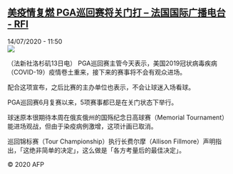 <!--1594727713000-->
[美疫情复燃 PGA巡回赛将关门打 – 法国国际广播电台 - RFI](http://www.rfi.fr//cn/contenu/20200714-%E7%BE%8E%E7%96%AB%E6%83%85%E5%A4%8D%E7%87%83-pga%E5%B7%A1%E5%9B%9E%E8%B5%9B%E5%B0%86%E5%85%B3%E9%97%A8%E6%89%93)
------

<div>14/07/2020 - 11:50</div><img src="https://s.rfi.fr/media/display/f8ca1104-c5bb-11ea-980f-005056a964fe/w:310/p:16x9/spo0004b.200714175002.jpg"><div class="t-content__body u-clearfix"><div class="m-interstitial"></div><p>（法新社洛杉矶13日电）    PGA巡回赛主管今天表示，美国2019冠状病毒疾病（COVID-19）疫情卷土重来，接下来的赛事将不会有观众进场。</p><p>    配合这项宣布，之后比赛的主办单位也表示，不会让球迷入场看球。</p><p>    PGA巡回赛6月复赛以来，5项赛事都已是在关门状态下举行。</p><p>    球迷原本很期待本周在俄亥俄州的国殇纪念日高球赛（Memorial Tournament）能进场观战，但由于染疫病例激增，这项计画已取消。</p><p>    巡回锦标赛（Tour Championship）执行长费尔摩（Allison Fillmore）声明指出，「这绝非简单的决定」，这么做是「各方考量后的最佳决定」。</p><p class="t-copyright">© 2020 AFP</p>        </div>
